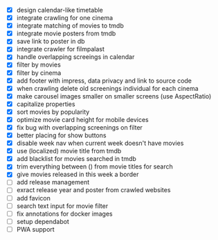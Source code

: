 - [x] design calendar-like timetable
- [x] integrate crawling for one cinema
- [x] integrate matching of movies to tmdb
- [x] integrate movie posters from tmdb
- [x] save link to poster in db
- [x] integrate crawler for filmpalast
- [x] handle overlapping screeings in calendar
- [x] filter by movies
- [x] filter by cinema
- [x] add footer with impress, data privacy and link to source code
- [x] when crawling delete old screenings individual for each cinema
- [x] make carousel images smaller on smaller screens (use AspectRatio)
- [x] capitalize properties
- [x] sort movies by popularity
- [x] optimize movie card height for mobile devices
- [x] fix bug with overlapping screenings on filter
- [x] better placing for show buttons
- [x] disable week nav when current week doesn't have movies
- [x] use (localized) movie title from tmdb
- [x] add blacklist for movies searched in tmdb
- [x] trim everything between () from movie titles for search
- [x] give movies released in this week a border
- [ ] add release management
- [ ] exract release year and poster from crawled websites
- [ ] add favicon
- [ ] search text input for movie filter
- [ ] fix annotations for docker images
- [ ] setup dependabot
- [ ] PWA support
